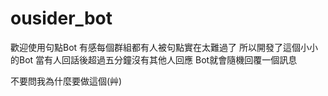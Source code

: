 # ousider_bot

歡迎使用句點Bot
有感每個群組都有人被句點實在太難過了
所以開發了這個小小的Bot
當有人回話後超過五分鐘沒有其他人回應
Bot就會隨機回覆一個訊息

不要問我為什麼要做這個(艸)
